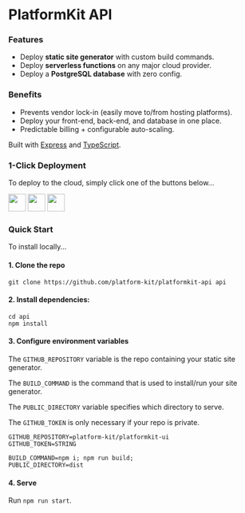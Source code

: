 # PlatformKit API

### Features
- Deploy **static site generator** with custom build commands.
- Deploy **serverless functions** on any major cloud provider.
- Deploy a **PostgreSQL database** with zero config.

### Benefits
- Prevents vendor lock-in (easily move to/from hosting platforms).
- Deploy your front-end, back-end, and database in one place.
- Predictable billing + configurable auto-scaling.

Built with [Express](https://expressjs.com) and [TypeScript](https://www.typescriptlang.org/).
### 1-Click Deployment

To deploy to the cloud, simply click one of the buttons below...

<a href="https://heroku.com/deploy?template=https://github.com/platform-kit/platformkit-api" target="_blank"><img src="https://www.herokucdn.com/deploy/button.svg" height="35"></a> <a href="https://render.com/deploy?repo=https://github.com/platform-kit/platformkit-api" target="_blank"><img src="https://render.com/images/deploy-to-render-button.svg" height="35"></a> <a href="https://cloud.digitalocean.com/apps/new?repo=https://github.com/platform-kit/platformkit-api/tree/main" target="_blank"><img src="https://www.deploytodo.com/do-btn-blue.svg" height="35"></a>

### Quick Start

To install locally...
#### 1. Clone the repo

```
git clone https://github.com/platform-kit/platformkit-api api
```

#### 2. Install dependencies:

```
cd api
npm install
```

#### 3. Configure environment variables

The `GITHUB_REPOSITORY` variable is the repo containing your static site generator.

The `BUILD_COMMAND` is the command that is used to install/run your site generator.

The `PUBLIC_DIRECTORY` variable specifies which directory to serve.

The `GITHUB_TOKEN` is only necessary if your repo is private.

```
GITHUB_REPOSITORY=platform-kit/platformkit-ui
GITHUB_TOKEN=STRING

BUILD_COMMAND=npm i; npm run build;
PUBLIC_DIRECTORY=dist
```

#### 4. Serve

Run `npm run start`.